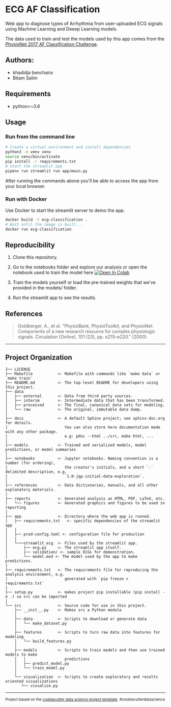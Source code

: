 ECG AF Classification
==============================

Web app to diagnose types of Arrhythmia from user-uploaded ECG signals using Machine Learning and Deeep Learning models.

The data used to train and test the models used by this app comes from the [PhysioNet 2017 AF Classification Challenge](https://physionet.org/content/challenge-2017/1.0.0/).

Authors:
--------

- khadidja benchaira
- Bitam Salim


Requirements
----------
- python>=3.6

Usage
----------

### Run from the command line

```bash
# Create a virtual environment and install dependencies
python3 -m venv venv
source venv/bin/activate
pip install -r requirements.txt
# start the streamlit app
pipenv run streamlit run app/main.py
```

After running the commands above you'll be able to access the app from your local browser.

### Run with Docker

Use Docker to start the streamlit server to demo the app.

```bash
docker build -t ecg-classification .
# Wait until the image is built...
docker run ecg-classification
```

Reproducibility
----------

1. Clone this repository.
2. Go to the notebooks folder and explore our analysis or open the notebook used to train the model here [![Open In Colab](https://colab.research.google.com/assets/colab-badge.svg)](https://colab.research.google.com/github/simonsanvil/ECG-classification-MLH/blob/master/notebooks/ECG-Zijun.ipynb)

3. Train the models yourself or load the pre-trained weights that we've provided in the models/ folder.
4. Run the streamlit app to see the results.

References
----------

> Goldberger, A., et al. "PhysioBank, PhysioToolkit, and PhysioNet:
Components of a new research resource for complex physiologic signals.
Circulation [Online]. 101 (23), pp. e215–e220." (2000).


-------

Project Organization
------------

    ├── LICENSE
    ├── Makefile           <- Makefile with commands like `make data` or `make train`
    ├── README.md          <- The top-level README for developers using this project.
    ├── data
    │   ├── external       <- Data from third party sources.
    │   ├── interim        <- Intermediate data that has been transformed.
    │   ├── processed      <- The final, canonical data sets for modeling.
    │   └── raw            <- The original, immutable data dump.
    │
    ├── docs               <- A default Sphinx project; see sphinx-doc.org for details. 
    |                         You can also store here documentation made with any other package.
    │                         e.g: pdoc --html ../src, make html, ...
    |
    ├── models             <- Trained and serialized models, model predictions, or model summaries
    │
    ├── notebooks          <- Jupyter notebooks. Naming convention is a number (for ordering),
    │                         the creator's initials, and a short `-` delimited description, e.g.
    │                         `1.0-jqp-initial-data-exploration`.
    │
    ├── references         <- Data dictionaries, manuals, and all other explanatory materials.
    │
    ├── reports            <- Generated analysis as HTML, PDF, LaTeX, etc.
    │   └── figures        <- Generated graphics and figures to be used in reporting
    │
    ├── app                <- Directory where the web app is runned.
    │   ├── requirements.txt   <- specific dependencies of the streamlit app
    │   |
    │   ├── prod-config.toml <- configuration file for production
    │   |
    |   └───streamlit_ecg  <- Files used by the streamlit app.
    │       ├── ecg.py     <- The streamlit app itself.
    │       ├── validation/ <- sample ECGs for demonstration.
    │       └── model.mod <- The model used by the app to make predictions.        
    |
    ├── requirements.txt   <- The requirements file for reproducing the analysis environment, e.g.
    │                         generated with `pip freeze > requirements.txt`
    │
    ├── setup.py           <- makes project pip installable (pip install -e .) so src can be imported
    |
    └── src                <- Source code for use in this project.
        ├── __init__.py    <- Makes src a Python module
        │
        ├── data           <- Scripts to download or generate data
        │   └── make_dataset.py
        │
        ├── features       <- Scripts to turn raw data into features for modeling
        │   └── build_features.py
        │
        ├── models         <- Scripts to train models and then use trained models to make
        │   │                 predictions
        │   ├── predict_model.py
        │   └── train_model.py
        │
        └── visualization  <- Scripts to create exploratory and results oriented visualizations
           └── visualize.py
    
    


--------

<p><small>Project based on the <a target="_blank" href="https://drivendata.github.io/cookiecutter-data-science/">cookiecutter data science project template</a>. #cookiecutterdatascience</small></p>
